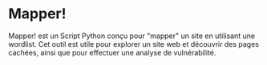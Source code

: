# Mapper!

Mapper! est un Script Python conçu pour "mapper" un site en utilisant une wordlist. 
Cet outil est utile pour explorer un site web et découvrir des pages cachées, ainsi que pour effectuer une analyse de vulnérabilité.
